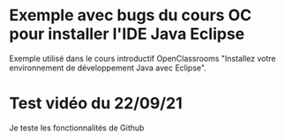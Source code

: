 # Exemple avec bugs du cours OC pour installer l'IDE Java Eclipse

Exemple utilisé dans le cours introductif OpenClassrooms "Installez votre environnement de développement Java avec Eclipse".

# Test vidéo du 22/09/21

Je teste les fonctionnalités de Github
